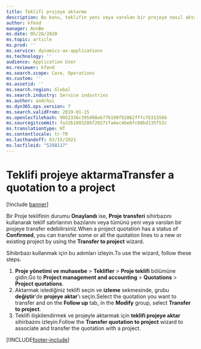 ```yaml
---
title: Teklifi projeye aktarma
description: Bu konu, teklifin yeni veya varolan bir projeye nasıl aktarılacağı hakkında bilgi sağlar.
author: kfend
manager: AnnBe
ms.date: 05/28/2020
ms.topic: article
ms.prod: ''
ms.service: dynamics-ax-applications
ms.technology: ''
audience: Application User
ms.reviewer: kfend
ms.search.scope: Core, Operations
ms.custom: ''
ms.assetid: ''
ms.search.region: Global
ms.search.industry: Service industries
ms.author: andchoi
ms.dyn365.ops.version: 7
ms.search.validFrom: 2019-01-15
ms.openlocfilehash: 9952336c395d98eb776190f92062fffcfb31556b
ms.sourcegitcommit: fa32b1893286f20271fa4ec4be8fc68bd135f53c
ms.translationtype: HT
ms.contentlocale: tr-TR
ms.lasthandoff: 02/15/2021
ms.locfileid: "5288117"
---
```

# <a name="transfer-a-quotation-to-a-project"></a><span data-ttu-id="c74a2-103">Teklifi projeye aktarma</span><span class="sxs-lookup"><span data-stu-id="c74a2-103">Transfer a quotation to a project</span></span>

[!include [banner](../includes/banner.md)]

<span data-ttu-id="c74a2-104">Bir Proje teklifinin durumu **Onaylandı** ise, **Proje transferi** sihirbazını kullanarak teklif satırlarının bazılarını veya tümünü yeni veya varolan bir projeye transfer edebilirsiniz.</span><span class="sxs-lookup"><span data-stu-id="c74a2-104">When a project quotation has a status of **Confirmed**, you can transfer some or all the quotation lines to a new or existing project by using the **Transfer to project** wizard.</span></span> 

<span data-ttu-id="c74a2-105">Sihibrbazı kullanmak için bu adımları izleyin.</span><span class="sxs-lookup"><span data-stu-id="c74a2-105">To use the wizard, follow these steps.</span></span>

1. <span data-ttu-id="c74a2-106">**Proje yönetimi ve muhasebe** > **Teklifler** > **Proje teklifi** bölümüne gidin.</span><span class="sxs-lookup"><span data-stu-id="c74a2-106">Go to **Project management and accounting** > **Quotations** > **Project quotations**.</span></span>
2. <span data-ttu-id="c74a2-107">Aktarmak istediğiniz teklifi seçin ve **izleme** sekmesinde, grubu **değiştir**'de **projeye aktar**'ı seçin.</span><span class="sxs-lookup"><span data-stu-id="c74a2-107">Select the quotation you want to transfer and on the **Follow up** tab, in the **Modify** group, select **Transfer to project**.</span></span>
3. <span data-ttu-id="c74a2-108">Teklifi ilişkilendirmek ve projeyle aktarmak için **teklifi projeye aktar** sihirbazını izleyin.</span><span class="sxs-lookup"><span data-stu-id="c74a2-108">Follow the **Transfer quotation to project** wizard to associate and transfer the quotation with a project.</span></span>


[!INCLUDE[footer-include](../includes/footer-banner.md)]